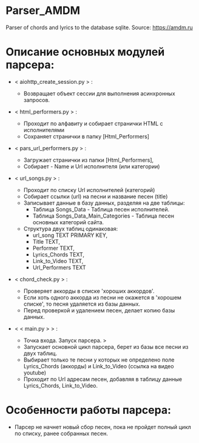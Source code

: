# Parser_AMDM
Parser of chords and lyrics to the database sqlite.
Source: https://amdm.ru

# Описание основных модулей парсера:

- < aiohttp_create_session.py > :
  - Возвращает объект сессии для выполнения асинхронных запросов.


- < html_performers.py > :
  - Проходит по алфавиту и собирает странички HTML с исполнителями
  - Сохраняет странички в папку [Html_Performers]

  
- < pars_url_performers.py > :
  - Загружает странички из папки [Html_Performers],
  - Собирает - Name и Url исполнителя (или категории)


- < url_songs.py > :
  - Проходит по списку Url исполнителей (категорий)
  - Собирает ссылки (url) на песни и название песен (title)
  - Записывает данные в базу данных, разделяя на две таблицы:
    - Таблица Songs_Data - Таблица песен исполнителей.
    - Таблица Songs_Data_Main_Categories - Таблица песен основных категорий сайта.
  - Структура двух таблиц одинаковая:
    - url_song TEXT PRIMARY KEY,
    - Title TEXT,
    - Performer TEXT,
    - Lyrics_Chords TEXT,
    - Link_to_Video TEXT,
    - Url_Performers TEXT


- < chord_check.py > :
  - Проверяет аккорды в списке 'хороших аккордов'.
  - Если хоть одного аккорда из песни не окажется в 'хорошем списке',
  то песня удаляется из базы данных.
  - Перед проверкой и удалением песен, делает копию базы данных.


- < < main.py > > :
  - Точка входа. Запуск парсера. >
  - Запускает основной цикл парсера, берет из базы все песни из двух таблиц.
  - Выбирает только те песни у которых не определено поле Lyrics_Chords (аккорды) и Link_to_Video (ссылка на видео youtube)
  - Проходит по Url адресам песен, добавляя в таблицу данные Lyrics_Chords, Link_to_Video.


# Особенности работы парсера:
- Парсер не начнет новый сбор песен, пока не пройдет полный цикл по списку,
  ранее собранных песен.

